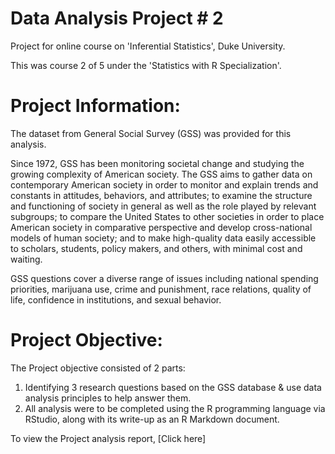 # Data Analysis Project # 2

Project for online course on 'Inferential Statistics', Duke University. 

This was course 2 of 5 under the 'Statistics with R Specialization'.

# Project Information:

The dataset from General Social Survey (GSS) was provided for this analysis.

Since 1972, GSS has been monitoring societal change and studying the growing complexity of American society. The GSS aims to gather data on contemporary American society in order to monitor and explain trends and constants in attitudes, behaviors, and attributes; to examine the structure and functioning of society in general as well as the role played by relevant subgroups; to compare the United States to other societies in order to place American society in comparative perspective and develop cross-national models of human society; and to make high-quality data easily accessible to scholars, students, policy makers, and others, with minimal cost and waiting.

GSS questions cover a diverse range of issues including national spending priorities, marijuana use, crime and punishment, race relations, quality of life, confidence in institutions, and sexual behavior.

# Project Objective:

The Project objective consisted of 2 parts:
1. Identifying 3 research questions based on the GSS database & use data analysis principles to help answer them.
2. All analysis were to be completed using the R programming language via RStudio, along with its write-up as an R Markdown document.

To view the Project analysis report, [Click here]
